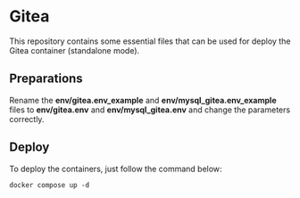 # Gitea

This repository contains some essential files that can be used for deploy the Gitea container (standalone mode).

## Preparations

Rename the **env/gitea.env_example** and **env/mysql_gitea.env_example** files to **env/gitea.env** and **env/mysql_gitea.env** and change the parameters correctly.

## Deploy

To deploy the containers, just follow the command below:

```shell
docker compose up -d
```